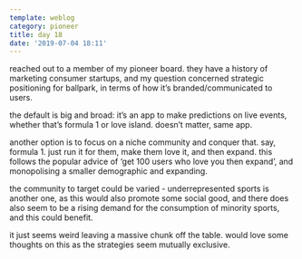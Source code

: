 ```yaml
---
template: weblog
category: pioneer
title: day 18
date: '2019-07-04 18:11'
---
```

reached out to a member of my pioneer board. they have a history of marketing consumer startups, and my question concerned strategic positioning for ballpark, in terms of how it’s branded/communicated to users.

the default is big and broad: it’s an app to make predictions on live events, whether that’s formula 1 or love island. doesn’t matter, same app.

another option is to focus on a niche community and conquer that. say, formula 1. just run it for them, make them love it, and then expand. this follows the popular advice of ‘get 100 users who love you then expand’, and monopolising a smaller demographic and expanding.

the community to target could be varied - underrepresented sports is another one, as this would also promote some social good, and there does also seem to be a rising demand for the consumption of minority sports, and this could benefit.

it just seems weird leaving a massive chunk off the table. would love some thoughts on this as the strategies seem mutually exclusive.
